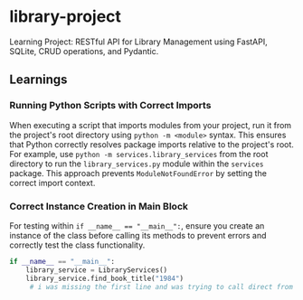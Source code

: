 # library-project
Learning Project: RESTful API for Library Management using FastAPI, SQLite, CRUD operations, and Pydantic.


## Learnings
### Running Python Scripts with Correct Imports
When executing a script that imports modules from your project, run it from the project's root directory using `python -m <module>` syntax. This ensures that Python correctly resolves package imports relative to the project's root. For example, use `python -m services.library_services` from the root directory to run the `library_services.py` module within the `services` package. This approach prevents `ModuleNotFoundError` by setting the correct import context.
### Correct Instance Creation in Main Block
For testing within `if __name__ == "__main__":`, ensure you create an instance of the class before calling its methods to prevent errors and correctly test the class functionality.
```python
if __name__ == "__main__":
    library_service = LibraryServices()
    library_service.find_book_title("1984")
     # i was missing the first line and was trying to call direct from LibraryServices.find_book_title().
```